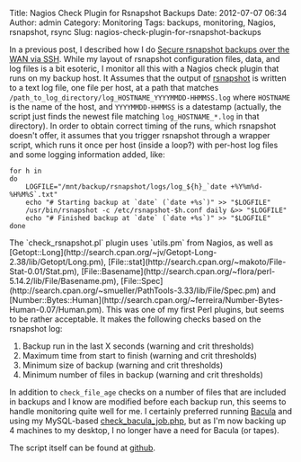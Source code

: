 Title: Nagios Check Plugin for Rsnapshot Backups
Date: 2012-07-07 06:34
Author: admin
Category: Monitoring
Tags: backups, monitoring, Nagios, rsnapshot, rsync
Slug: nagios-check-plugin-for-rsnapshot-backups

In a previous post, I described how I do [Secure rsnapshot backups over
the WAN via
SSH](/2012/01/secure-rsnapshot-backups-over-the-wan-via-ssh/). While my
layout of rsnapshot configuration files, data, and log files is a bit
esoteric, I monitor all this with a Nagios check plugin that runs on my
backup host. It Assumes that the output of
[rsnapshot](http://rsnapshot.org/) is written to a text log file, one
file per host, at a path that matches
`/path_to_log_directory/log_HOSTNAME_YYYYMMDD-HHMMSS.log` where
`HOSTNAME` is the name of the host, and `YYYYMMDD-HHMMSS` is a datestamp
(actually, the script just finds the newest file matching
`log_HOSTNAME_*.log` in that directory). In order to obtain correct
timing of the runs, which rsnapshot doesn't offer, it assumes that you
trigger rsnapshot through a wrapper script, which runs it once per host
(inside a loop?) with per-host log files and some logging information
added, like:

~~~~{.bash}
for h in 
do
    LOGFILE="/mnt/backup/rsnapshot/logs/log_${h}_`date +%Y%m%d-%H%M%S`.txt"
    echo "# Starting backup at `date` (`date +%s`)" >> "$LOGFILE"
    /usr/bin/rsnapshot -c /etc/rsnapshot-$h.conf daily &>> "$LOGFILE"
    echo "# Finished backup at `date` (`date +%s`)" >> "$LOGFILE"
done
~~~~

</p>
The `check_rsnapshot.pl` plugin uses `utils.pm` from Nagios, as well as
[Getopt::Long](http://search.cpan.org/~jv/Getopt-Long-2.38/lib/Getopt/Long.pm),
[File::stat](http://search.cpan.org/~makoto/File-Stat-0.01/Stat.pm),
[File::Basename](http://search.cpan.org/~flora/perl-5.14.2/lib/File/Basename.pm),
[File::Spec](http://search.cpan.org/~smueller/PathTools-3.33/lib/File/Spec.pm)
and
[Number::Bytes::Human](http://search.cpan.org/~ferreira/Number-Bytes-Human-0.07/Human.pm).
This was one of my first Perl plugins, but seems to be rather
acceptable. It makes the following checks based on the rsnapshot log:

1.  Backup run in the last X seconds (warning and crit thresholds)
2.  Maximum time from start to finish (warning and crit thresholds)
3.  Minimum size of backup (warning and crit thresholds)
4.  Minimum number of files in backup (warning and crit thresholds)

In addition to `check_file_age` checks on a number of files that are
included in backups and I know are modified before each backup run, this
seems to handle monitoring quite well for me. I certainly preferred
running [Bacula](http://www.bacula.org/) and using my MySQL-based
[check\_bacula\_job.php](https://github.com/jantman/nagios-scripts/blob/master/check_bacula_job.php),
but as I'm now backing up 4 machines to my desktop, I no longer have a
need for Bacula (or tapes).

The script itself can be found at
[github](https://github.com/jantman/nagios-scripts/blob/master/check_rsnapshot.pl).
